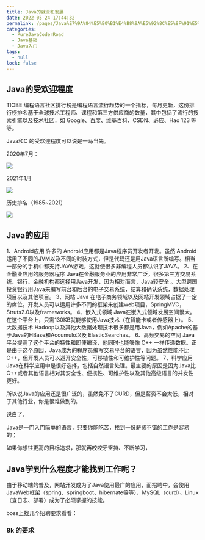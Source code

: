 ```yaml
---
title: Java的就业和发展
date: 2022-05-24 17:44:32
permalink: /pages/Java%E7%9A%84%E5%B0%B1%E4%B8%9A%E5%92%8C%E5%8F%91%E5%B1%95
categories: 
  - PureJavaCoderRoad
  - Java基础
  - Java入门
tags: 
  - null
lock: false
---
```

## Java的受欢迎程度

TIOBE 编程语言社区排行榜是编程语言流行趋势的一个指标，每月更新，这份排行榜排名基于全球技术工程师、课程和第三方供应商的数量，其中包括了流行的搜索引擎以及技术社区，如 Google、百度、维基百科、CSDN、必应、Hao 123 等等。

Java和C 的受欢迎程度可以说是一马当先。

2020年7月：

![](https://blog-1253198264.cos.ap-guangzhou.myqcloud.com/image-20210104135710398.png)

2021年1月

![](https://blog-1253198264.cos.ap-guangzhou.myqcloud.com/image-20210104150140677.png)

历史排名（1985~2021）

![](https://blog-1253198264.cos.ap-guangzhou.myqcloud.com/image-20210104150308595.png)



## Java的应用

1、Android应用
许多的 Android应用都是Java程序员开发者开发。虽然 Android运用了不同的JVM以及不同的封装方式，但是代码还是用Java语言所编写。相当一部分的手机中都支持JAVA游戏，这就使很多非编程人员都认识了JAVA。
2、在金融业应用的服务器程序
Java在金融服务业的应用非常广泛，很多第三方交易系统、银行、金融机构都选择用Java开发，因为相对而言，Java较安全 。大型跨国投资银行用Java来编写前台和后台的电子交易系统，结算和确认系统，数据处理项目以及其他项目。
3、网站
Java 在电子商务领域以及网站开发领域占据了一定的席位。开发人员可以运用许多不同的框架来创建web项目，SpringMVC，Struts2.0以及frameworks。
4、嵌入式领域
Java在嵌入式领域发展空间很大。在这个平台上，只需130KB就能够使用Java技术（在智能卡或者传感器上）。
5、大数据技术
Hadoop以及其他大数据处理技术很多都是用Java，例如Apache的基于Java的HBase和Accumulo以及 ElasticSearchas。
6、高频交易的空间
Java平台提高了这个平台的特性和即使编译，他同时也能够像 C++ 一样传递数据。正是由于这个原因，Java成为的程序员编写交易平台的语言，因为虽然性能不比C++，但开发人员可以避开安全性，可移植性和可维护性等问题。
7、科学应用
Java在科学应用中是很好选择，包括自然语言处理。最主要的原因是因为Java比C++或者其他语言相对其安全性、便携性、可维护性以及其他高级语言的并发性更好。



所以说Java的应用还是很广泛的，虽然免不了CURD，但是薪资不会太低，相对于其他行业，你是很难做到的。

说白了，

Java是一门入门简单的语言，只要你能吃苦，找到一份薪资不错的工作是容易的；

如果你想往更高的目标追求，那就再咬咬牙坚持、不断学习，



## Java学到什么程度才能找到工作呢？

由于移动端的普及，网站开发成为了Java使用最广的应用，而招聘中，会使用JavaWeb框架（spring、springboot、hibernate等等）、MySQL（curd）、Linux（查日志、部署）成为了必须掌握的技能。

boss上找几个招聘要求看看：

### 8k 的要求





